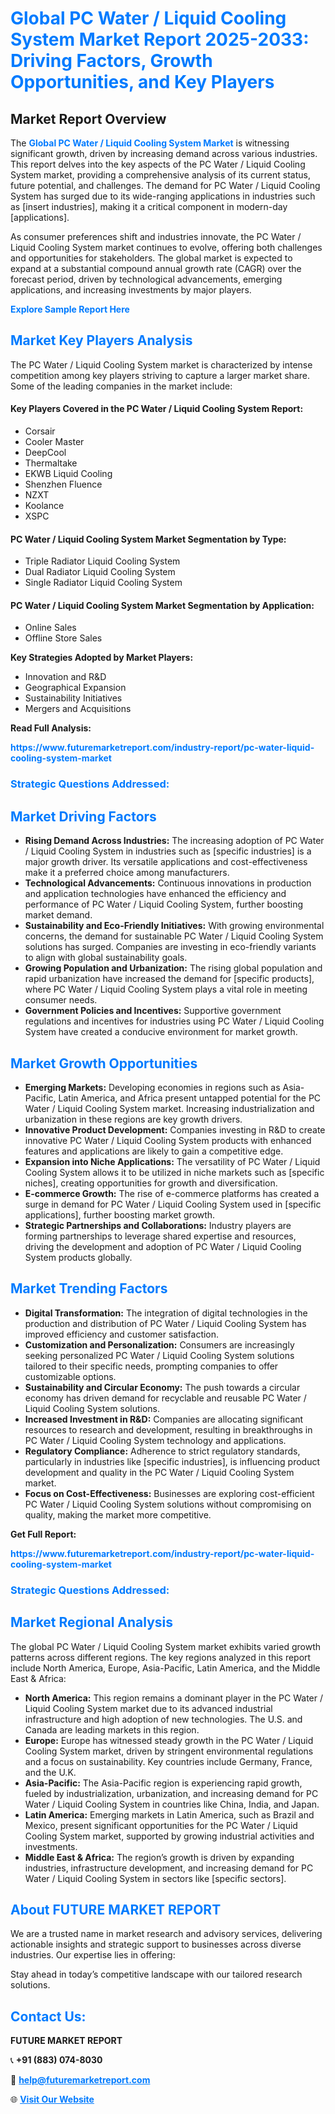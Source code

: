 <h1 style="color: #007BFF;">Global PC Water / Liquid Cooling System Market Report 2025-2033: Driving Factors, Growth Opportunities, and Key Players</h1>

<section id="overview">
<h2>Market Report Overview</h2>
<p>The <a href="https://www.futuremarketreport.com/industry-report/pc-water-liquid-cooling-system-market" style="color: #007BFF; text-decoration: none;"><strong>Global PC Water / Liquid Cooling System Market</strong></a> is witnessing significant growth, driven by increasing demand across various industries. This report delves into the key aspects of the PC Water / Liquid Cooling System market, providing a comprehensive analysis of its current status, future potential, and challenges. The demand for PC Water / Liquid Cooling System has surged due to its wide-ranging applications in industries such as [insert industries], making it a critical component in modern-day [applications].</p>
<p>As consumer preferences shift and industries innovate, the PC Water / Liquid Cooling System market continues to evolve, offering both challenges and opportunities for stakeholders. The global market is expected to expand at a substantial compound annual growth rate (CAGR) over the forecast period, driven by technological advancements, emerging applications, and increasing investments by major players.</p>
</section>

<section id="overview">
<p><a href="https://www.futuremarketreport.com/request-sample/reportId=28414" style="color: #007BFF; text-decoration: none;"><strong>Explore Sample Report Here</strong></a></p>
</section>

<section id="key-players">
<h2 style="color: #007BFF;">Market Key Players Analysis</h2>
<p>The PC Water / Liquid Cooling System market is characterized by intense competition among key players striving to capture a larger market share. Some of the leading companies in the market include:</p>
<h4>Key Players Covered in the PC Water / Liquid Cooling System Report:</h4>
<ul><li>Corsair</li><li>Cooler Master</li><li>DeepCool</li><li>Thermaltake</li><li>EKWB Liquid Cooling</li><li>Shenzhen Fluence</li><li>NZXT</li><li>Koolance</li><li>XSPC</li></ul>
<h4>PC Water / Liquid Cooling System Market Segmentation by Type:</h4>
<ul><li>Triple Radiator Liquid Cooling System</li><li>Dual Radiator Liquid Cooling System</li><li>Single Radiator Liquid Cooling System</li></ul>

<h4>PC Water / Liquid Cooling System Market Segmentation by Application:</h4>
<ul><li>Online Sales</li><li>Offline Store Sales</li></ul>
<p><strong>Key Strategies Adopted by Market Players:</strong></p>
<ul>
<li>Innovation and R&D</li>
<li>Geographical Expansion</li>
<li>Sustainability Initiatives</li>
<li>Mergers and Acquisitions</li>
</ul>
</section>

<section>
<p><strong>Read Full Analysis: </strong></p><a href="https://www.futuremarketreport.com/industry-report/pc-water-liquid-cooling-system-market" style="color: #007BFF; text-decoration: none;"><strong>https://www.futuremarketreport.com/industry-report/pc-water-liquid-cooling-system-market</strong></a>
<h3 style="color: #007BFF;">Strategic Questions Addressed:</h3>
</section>

<section id="driving-factors">
<h2 style="color: #007BFF;">Market Driving Factors</h2>
<ul>
<li><strong>Rising Demand Across Industries:</strong> The increasing adoption of PC Water / Liquid Cooling System in industries such as [specific industries] is a major growth driver. Its versatile applications and cost-effectiveness make it a preferred choice among manufacturers.</li>
<li><strong>Technological Advancements:</strong> Continuous innovations in production and application technologies have enhanced the efficiency and performance of PC Water / Liquid Cooling System, further boosting market demand.</li>
<li><strong>Sustainability and Eco-Friendly Initiatives:</strong> With growing environmental concerns, the demand for sustainable PC Water / Liquid Cooling System solutions has surged. Companies are investing in eco-friendly variants to align with global sustainability goals.</li>
<li><strong>Growing Population and Urbanization:</strong> The rising global population and rapid urbanization have increased the demand for [specific products], where PC Water / Liquid Cooling System plays a vital role in meeting consumer needs.</li>
<li><strong>Government Policies and Incentives:</strong> Supportive government regulations and incentives for industries using PC Water / Liquid Cooling System have created a conducive environment for market growth.</li>
</ul>
</section>

<section id="growth-opportunities">
<h2 style="color: #007BFF;">Market Growth Opportunities</h2>
<ul>
<li><strong>Emerging Markets:</strong> Developing economies in regions such as Asia-Pacific, Latin America, and Africa present untapped potential for the PC Water / Liquid Cooling System market. Increasing industrialization and urbanization in these regions are key growth drivers.</li>
<li><strong>Innovative Product Development:</strong> Companies investing in R&D to create innovative PC Water / Liquid Cooling System products with enhanced features and applications are likely to gain a competitive edge.</li>
<li><strong>Expansion into Niche Applications:</strong> The versatility of PC Water / Liquid Cooling System allows it to be utilized in niche markets such as [specific niches], creating opportunities for growth and diversification.</li>
<li><strong>E-commerce Growth:</strong> The rise of e-commerce platforms has created a surge in demand for PC Water / Liquid Cooling System used in [specific applications], further boosting market growth.</li>
<li><strong>Strategic Partnerships and Collaborations:</strong> Industry players are forming partnerships to leverage shared expertise and resources, driving the development and adoption of PC Water / Liquid Cooling System products globally.</li>
</ul>
</section>

<section id="trending-factors">
<h2 style="color: #007BFF;">Market Trending Factors</h2>
<ul>
<li><strong>Digital Transformation:</strong> The integration of digital technologies in the production and distribution of PC Water / Liquid Cooling System has improved efficiency and customer satisfaction.</li>
<li><strong>Customization and Personalization:</strong> Consumers are increasingly seeking personalized PC Water / Liquid Cooling System solutions tailored to their specific needs, prompting companies to offer customizable options.</li>
<li><strong>Sustainability and Circular Economy:</strong> The push towards a circular economy has driven demand for recyclable and reusable PC Water / Liquid Cooling System solutions.</li>
<li><strong>Increased Investment in R&D:</strong> Companies are allocating significant resources to research and development, resulting in breakthroughs in PC Water / Liquid Cooling System technology and applications.</li>
<li><strong>Regulatory Compliance:</strong> Adherence to strict regulatory standards, particularly in industries like [specific industries], is influencing product development and quality in the PC Water / Liquid Cooling System market.</li>
<li><strong>Focus on Cost-Effectiveness:</strong> Businesses are exploring cost-efficient PC Water / Liquid Cooling System solutions without compromising on quality, making the market more competitive.</li>
</ul>
</section>

<section>
<p><strong>Get Full Report: </strong></p><a href="https://www.futuremarketreport.com/industry-report/pc-water-liquid-cooling-system-market" style="color: #007BFF; text-decoration: none;"><strong>https://www.futuremarketreport.com/industry-report/pc-water-liquid-cooling-system-market</strong></a>
<h3 style="color: #007BFF;">Strategic Questions Addressed:</h3>
</section>


<section id="regional-analysis">
<h2 style="color: #007BFF;">Market Regional Analysis</h2>
<p>The global PC Water / Liquid Cooling System market exhibits varied growth patterns across different regions. The key regions analyzed in this report include North America, Europe, Asia-Pacific, Latin America, and the Middle East & Africa:</p>
<ul>
<li><strong>North America:</strong> This region remains a dominant player in the PC Water / Liquid Cooling System market due to its advanced industrial infrastructure and high adoption of new technologies. The U.S. and Canada are leading markets in this region.</li>
<li><strong>Europe:</strong> Europe has witnessed steady growth in the PC Water / Liquid Cooling System market, driven by stringent environmental regulations and a focus on sustainability. Key countries include Germany, France, and the U.K.</li>
<li><strong>Asia-Pacific:</strong> The Asia-Pacific region is experiencing rapid growth, fueled by industrialization, urbanization, and increasing demand for PC Water / Liquid Cooling System in countries like China, India, and Japan.</li>
<li><strong>Latin America:</strong> Emerging markets in Latin America, such as Brazil and Mexico, present significant opportunities for the PC Water / Liquid Cooling System market, supported by growing industrial activities and investments.</li>
<li><strong>Middle East & Africa:</strong> The region’s growth is driven by expanding industries, infrastructure development, and increasing demand for PC Water / Liquid Cooling System in sectors like [specific sectors].</li>
</ul>
</section>

<footer>
<h2 style="color: #007BFF;">About FUTURE MARKET REPORT</h2>
<p>We are a trusted name in market research and advisory services, delivering actionable insights and strategic support to businesses across diverse industries. Our expertise lies in offering:</p>

<p>Stay ahead in today’s competitive landscape with our tailored research solutions.</p>

<h2 style="color: #007BFF;">Contact Us:</h2>
<p><strong>FUTURE MARKET REPORT</strong></p>
<p>📞 <strong>+91 (883) 074-8030</strong></p>
<p>📧 <strong><a href="mailto:help@futuremarketreport.com" style="color: #007BFF;">help@futuremarketreport.com</a></strong></p>
<p>🌐 <strong><a href="https://www.futuremarketreport.com/" style="color: #007BFF;">Visit Our Website</a></strong></p>
</footer>